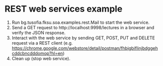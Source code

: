 # REST web services example

1. Run bg.tusofia.fksu.soa.examples.rest.Mail to start the web service.
2. Send a GET request to http://localhost:9998/lectures in a browser and verify the JSON response.
3. Interact with the web service by sending GET, POST, PUT and DELETE request via a REST client (e.g. https://chrome.google.com/webstore/detail/postman/fhbjgbiflinjbdggehcddcbncdddomop?hl=en) 
4. Clean up (stop web service).